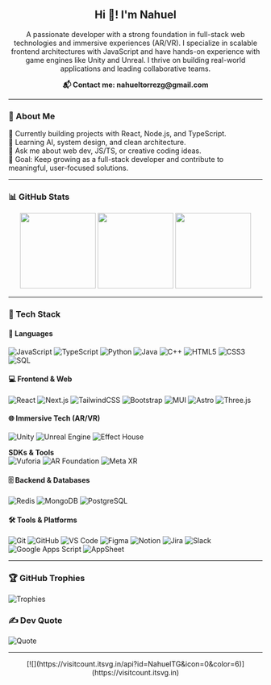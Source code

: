 <h2 align="center">Hi 👋! I'm Nahuel</h2>

<p align="center">
A passionate developer with a strong foundation in full-stack web technologies and immersive experiences (AR/VR). I specialize in scalable frontend architectures with JavaScript and have hands-on experience with game engines like Unity and Unreal. I thrive on building real-world applications and leading collaborative teams.
</p>

<p align="center"><strong>📬 Contact me: nahueltorrezg@gmail.com</strong></p>

---

### 💫 About Me

🔭 Currently building projects with React, Node.js, and TypeScript.  
🌱 Learning AI, system design, and clean architecture.  
💬 Ask me about web dev, JS/TS, or creative coding ideas.  
🎯 Goal: Keep growing as a full-stack developer and contribute to meaningful, user-focused solutions.  

---

### 📊 GitHub Stats
<p align="center">
  <img src="https://github-readme-stats.vercel.app/api?username=NahuelTG&theme=nightowl&hide_border=false&include_all_commits=true&count_private=true" height="150" />
  <img src="https://nirzak-streak-stats.vercel.app/?user=NahuelTG&theme=nightowl&hide_border=false" height="150" />
  <img src="https://github-readme-stats.vercel.app/api/top-langs/?username=NahuelTG&theme=nightowl&hide_border=false&include_all_commits=true&count_private=true&layout=compact" height="150" />
</p>

---

### 🧠 Tech Stack

#### 📝 Languages
![JavaScript](https://img.shields.io/badge/JavaScript-F7DF1E?logo=javascript&logoColor=black&style=for-the-badge)
![TypeScript](https://img.shields.io/badge/TypeScript-3178C6?logo=typescript&logoColor=white&style=for-the-badge)
![Python](https://img.shields.io/badge/Python-3776AB?logo=python&logoColor=white&style=for-the-badge)
![Java](https://img.shields.io/badge/Java-007396?logo=java&logoColor=white&style=for-the-badge)
![C++](https://img.shields.io/badge/C++-00599C?logo=c%2B%2B&logoColor=white&style=for-the-badge)
![HTML5](https://img.shields.io/badge/HTML5-E34F26?logo=html5&logoColor=white&style=for-the-badge)
![CSS3](https://img.shields.io/badge/CSS3-1572B6?logo=css3&logoColor=white&style=for-the-badge)
![SQL](https://img.shields.io/badge/SQL-4479A1?logo=mysql&logoColor=white&style=for-the-badge)

#### 💻 Frontend & Web
![React](https://img.shields.io/badge/React-20232A?logo=react&logoColor=61DAFB&style=for-the-badge)
![Next.js](https://img.shields.io/badge/Next.js-000000?logo=next.js&logoColor=white&style=for-the-badge)
![TailwindCSS](https://img.shields.io/badge/Tailwind_CSS-38B2AC?logo=tailwind-css&logoColor=white&style=for-the-badge)
![Bootstrap](https://img.shields.io/badge/Bootstrap-563D7C?logo=bootstrap&logoColor=white&style=for-the-badge)
![MUI](https://img.shields.io/badge/MUI-007FFF?logo=material-ui&logoColor=white&style=for-the-badge)
![Astro](https://img.shields.io/badge/Astro-FF5D01?logo=astro&logoColor=white&style=for-the-badge)
![Three.js](https://img.shields.io/badge/Three.js-000000?logo=three.js&logoColor=white&style=for-the-badge)

#### 🌐 Immersive Tech (AR/VR)
![Unity](https://img.shields.io/badge/Unity-000000?logo=unity&logoColor=white&style=for-the-badge)
![Unreal Engine](https://img.shields.io/badge/Unreal_Engine-0E1128?logo=unreal-engine&logoColor=white&style=for-the-badge)
![Effect House](https://img.shields.io/badge/Effect_House-FFCC00?logo=mobcrush&logoColor=white&style=for-the-badge)

**SDKs & Tools**  
![Vuforia](https://img.shields.io/badge/Vuforia-00A651?logo=vuforia&logoColor=white&style=for-the-badge)
![AR Foundation](https://img.shields.io/badge/AR_Foundation-339933?logo=unity&logoColor=white&style=for-the-badge)
![Meta XR](https://img.shields.io/badge/Meta_XR-00BFFF?logo=facebook&logoColor=white&style=for-the-badge)

#### 🗄️ Backend & Databases
![Redis](https://img.shields.io/badge/Redis-DC382D?logo=redis&logoColor=white&style=for-the-badge)
![MongoDB](https://img.shields.io/badge/MongoDB-47A248?logo=mongodb&logoColor=white&style=for-the-badge)
![PostgreSQL](https://img.shields.io/badge/PostgreSQL-316192?logo=postgresql&logoColor=white&style=for-the-badge)

#### 🛠️ Tools & Platforms
![Git](https://img.shields.io/badge/Git-F05032?logo=git&logoColor=white&style=for-the-badge)
![GitHub](https://img.shields.io/badge/GitHub-181717?logo=github&logoColor=white&style=for-the-badge)
![VS Code](https://img.shields.io/badge/VS_Code-007ACC?logo=visual-studio-code&logoColor=white&style=for-the-badge)
![Figma](https://img.shields.io/badge/Figma-F24E1E?logo=figma&logoColor=white&style=for-the-badge)
![Notion](https://img.shields.io/badge/Notion-000000?logo=notion&logoColor=white&style=for-the-badge)
![Jira](https://img.shields.io/badge/Jira-0052CC?logo=jira&logoColor=white&style=for-the-badge)
![Slack](https://img.shields.io/badge/Slack-4A154B?logo=slack&logoColor=white&style=for-the-badge)
![Google Apps Script](https://img.shields.io/badge/Google_Apps_Script-4285F4?logo=googlescripts&logoColor=white&style=for-the-badge)
![AppSheet](https://img.shields.io/badge/AppSheet-2E6DE0?logo=google&logoColor=white&style=for-the-badge)

---

### 🏆 GitHub Trophies
![Trophies](https://github-profile-trophy.vercel.app/?username=NahuelTG&theme=nightowl&no-frame=false&no-bg=false&margin-w=4)

### ✍️ Dev Quote
![Quote](https://quotes-github-readme.vercel.app/api?type=vetical&theme=tokyonight)

---

<p align="center">[![](https://visitcount.itsvg.in/api?id=NahuelTG&icon=0&color=6)](https://visitcount.itsvg.in)</p>

<!-- Proudly enhanced with Copywriter GPT ❤️ -->

